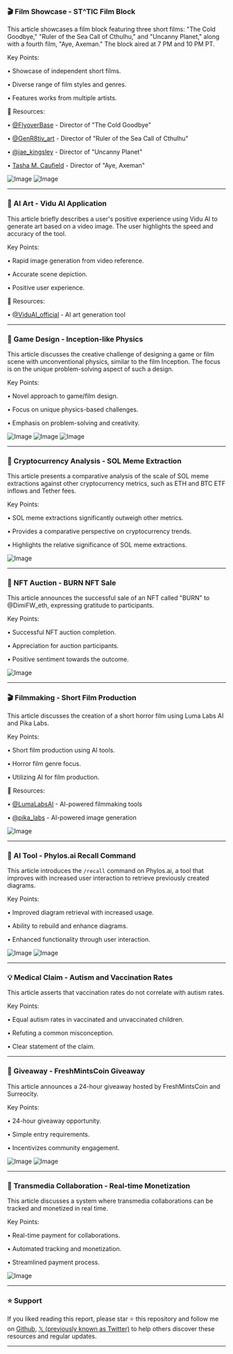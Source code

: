 ### 🎬 Film Showcase - ST^TIC Film Block

This article showcases a film block featuring three short films: "The Cold Goodbye," "Ruler of the Sea Call of Cthulhu," and "Uncanny Planet," along with a fourth film, "Aye, Axeman."  The block aired at 7 PM and 10 PM PT.

Key Points:

• Showcase of independent short films.

• Diverse range of film styles and genres.

• Features works from multiple artists.


🔗 Resources:

• [@FlyoverBase](https://twitter.com/FlyoverBase) - Director of "The Cold Goodbye"

• [@GenR8tiv_art](https://twitter.com/GenR8tiv_art) - Director of "Ruler of the Sea Call of Cthulhu"

• [@jae_kingsley](https://twitter.com/jae_kingsley) - Director of "Uncanny Planet"

• [Tasha M. Caufield](https://twitter.com/search?q=%23TashaMCaufield&src=typed_query) - Director of "Aye, Axeman"

![Image](https://pbs.twimg.com/ext_tw_video_thumb/1890951295676141569/pu/img/hxaC1fdQiLk6MEbN.jpg)
![Image](https://pbs.twimg.com/media/Gj4CL2qWEAA6PZG?format=jpg&name=medium)



---
### 🤖 AI Art - Vidu AI Application

This article briefly describes a user's positive experience using Vidu AI to generate art based on a video image.  The user highlights the speed and accuracy of the tool.

Key Points:

• Rapid image generation from video reference.

• Accurate scene depiction.

• Positive user experience.


🔗 Resources:

• [@ViduAI_official](https://twitter.com/ViduAI_official) - AI art generation tool


---
### 🤖  Game Design -  Inception-like Physics

This article discusses the creative challenge of designing a game or film scene with unconventional physics, similar to the film Inception.  The focus is on the unique problem-solving aspect of such a design.

Key Points:

• Novel approach to game/film design.

• Focus on unique physics-based challenges.

• Emphasis on problem-solving and creativity.


![Image](https://pbs.twimg.com/amplify_video_thumb/1890778239393501184/img/sGKhQ8IFVR1pnt60.jpg)
![Image](https://pbs.twimg.com/amplify_video_thumb/1890778239397687296/img/5UgmcKSGo0qvMhly.jpg)
![Image](https://pbs.twimg.com/amplify_video_thumb/1890778239406100480/img/xPIMbYc602pTbNPd.jpg)


---
### 🤖  Cryptocurrency Analysis - SOL Meme Extraction

This article presents a comparative analysis of the scale of SOL meme extractions against other cryptocurrency metrics, such as ETH and BTC ETF inflows and Tether fees.

Key Points:

• SOL meme extractions significantly outweigh other metrics.

• Provides a comparative perspective on cryptocurrency trends.

• Highlights the relative significance of SOL meme extractions.


![Image](https://pbs.twimg.com/media/Gj4tSoVbgAAp80S?format=jpg&name=small)


---
### 🎨 NFT Auction - BURN NFT Sale

This article announces the successful sale of an NFT called "BURN" to @DimiFW_eth, expressing gratitude to participants.

Key Points:

• Successful NFT auction completion.

• Appreciation for auction participants.

• Positive sentiment towards the outcome.



![Image](https://pbs.twimg.com/ext_tw_video_thumb/1890980316808200192/pu/img/gRdsYKrXoV0Vw_zT.jpg)


---
### 🎬 Filmmaking - Short Film Production

This article discusses the creation of a short horror film using Luma Labs AI and Pika Labs.

Key Points:

• Short film production using AI tools.

• Horror film genre focus.

• Utilizing AI for film production.


🔗 Resources:

• [@LumaLabsAI](https://twitter.com/LumaLabsAI) - AI-powered filmmaking tools

• [@pika_labs](https://twitter.com/pika_labs) - AI-powered image generation


![Image](https://pbs.twimg.com/ext_tw_video_thumb/1890494295846662144/pu/img/L5Zr5tgr_8Jj3ZLK.jpg)



---
### 🤖 AI Tool - Phylos.ai Recall Command

This article introduces the `/recall` command on Phylos.ai, a tool that improves with increased user interaction to retrieve previously created diagrams.


Key Points:

• Improved diagram retrieval with increased usage.

• Ability to rebuild and enhance diagrams.

• Enhanced functionality through user interaction.


![Image](https://pbs.twimg.com/media/F9Evh1cWMAAlULm?format=jpg&name=small)
![Image](https://pbs.twimg.com/media/F9EvqnSXcAAV24I?format=jpg&name=small)



---
### 💡 Medical Claim - Autism and Vaccination Rates

This article asserts that vaccination rates do not correlate with autism rates.

Key Points:

• Equal autism rates in vaccinated and unvaccinated children.

• Refuting a common misconception.

•  Clear statement of the claim.



---
### 🚀 Giveaway - FreshMintsCoin Giveaway

This article announces a 24-hour giveaway hosted by FreshMintsCoin and Surreocity.


Key Points:

• 24-hour giveaway opportunity.

• Simple entry requirements.

•  Incentivizes community engagement.


![Image](https://pbs.twimg.com/media/Gj4sEmubIAA39vH?format=jpg&name=small)
![Image](https://pbs.twimg.com/media/Gj4sEmjaEAA-7gM?format=jpg&name=small)


---
### 🚀 Transmedia Collaboration - Real-time Monetization

This article discusses a system where transmedia collaborations can be tracked and monetized in real time.


Key Points:

• Real-time payment for collaborations.

• Automated tracking and monetization.

• Streamlined payment process.


![Image](https://pbs.twimg.com/tweet_video_thumb/Gj4pNo3W4AAPbXw.jpg)


---

### ⭐️ Support

If you liked reading this report, please star ⭐️ this repository and follow me on [Github](https://github.com/Drix10), [𝕏 (previously known as Twitter)](https://x.com/DRIX_10_) to help others discover these resources and regular updates.

---